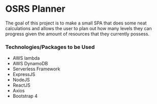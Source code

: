 # OSRS Planner

The goal of this project is to make a small SPA that does some neat calculations
and allows the user to plan out how many levels they can progress given the amount of resources
that they currently possess.


### Technologies/Packages to be Used
* AWS lambda
* AWS DynamoDB
* Serverless Framework
* ExpressJS
* NodeJS
* ReactJS
* Axios
* Bootstrap 4